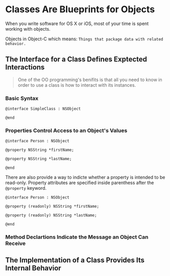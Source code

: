 # Classes Are Blueprints for Objects

When you write software for OS X or iOS, most of your time is spent working with objects.

Objects in Object-C which means: `Things that package data with related behavior.`

## The Interface for a Class Defines Exptected Interactions
> One of the OO programming's benifits is that all you need to know in order to use a class is how to interact with its instances.

### Basic Syntax
```
@interface SimpleClass : NSObject

@end
```

### Properties Control Access to an Object's Values
```
@interface Person : NSObject

@property NSString *firstName;

@property NSString *lastName;

@end
```

There are also provide a way to indicte whether a property is intended to be read-only.
Property attributes are specified inside parenthess after the `@property` keyword.

```
@interface Person : NSObject

@property (readonly) NSString *firstName;

@property (readonly) NSString *lastName;

@end
```

### Method Declartions Indicate the Message an Object Can Receive

## The Implementation of a Class Provides Its Internal Behavior

